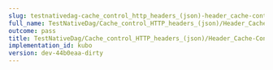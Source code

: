 ```yaml
---
slug: testnativedag-cache_control_http_headers_(json)-header_cache-control
full_name: TestNativeDag/Cache_control_HTTP_headers_(json)/Header_Cache-Control
outcome: pass
title: TestNativeDag/Cache_control_HTTP_headers_(json)/Header_Cache-Control
implementation_id: kubo
version: dev-44b0eaa-dirty
---
```


